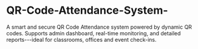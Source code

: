 # QR-Code-Attendance-System-
A smart and secure QR Code Attendance system powered by dynamic QR codes. Supports admin dashboard, real-time monitoring, and detailed reports---ideal for classrooms, offices and event check-ins.
